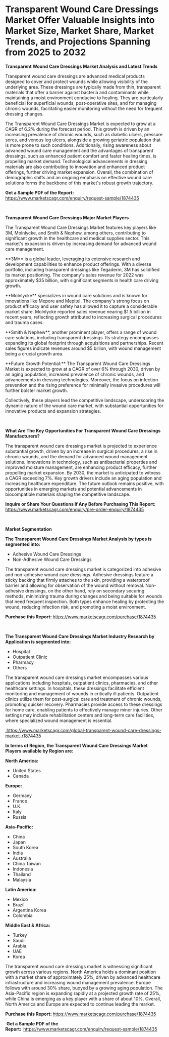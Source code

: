 <p><h1>Transparent Wound Care Dressings Market Offer Valuable Insights into Market Size, Market Share, Market Trends, and Projections Spanning from 2025 to 2032</h1></p><p><strong>Transparent Wound Care Dressings Market Analysis and Latest Trends</strong></p>
<p><p>Transparent wound care dressings are advanced medical products designed to cover and protect wounds while allowing visibility of the underlying area. These dressings are typically made from thin, transparent materials that offer a barrier against bacteria and contaminants while maintaining a moist environment conducive to healing. They are particularly beneficial for superficial wounds, post-operative sites, and for managing chronic wounds, facilitating easier monitoring without the need for frequent dressing changes.</p><p>The Transparent Wound Care Dressings Market is expected to grow at a CAGR of 6.2% during the forecast period. This growth is driven by an increasing prevalence of chronic wounds, such as diabetic ulcers, pressure sores, and venous leg ulcers, alongside a growing geriatric population that is more prone to such conditions. Additionally, rising awareness about advanced wound care management and the advantages of transparent dressings, such as enhanced patient comfort and faster healing times, is propelling market demand. Technological advancements in dressing materials are also contributing to innovation and enhanced product offerings, further driving market expansion. Overall, the combination of demographic shifts and an ongoing emphasis on effective wound care solutions forms the backbone of this market's robust growth trajectory.</p></p>
<p><strong>Get a Sample PDF of the Report:&nbsp;</strong> <a href="https://www.marketscagr.com/enquiry/request-sample/1874435?utm_campaign=3206&utm_medium=2&utm_source=Github&utm_content=ia&utm_term=14042025&utm_id=transparent-wound-care-dressings">https://www.marketscagr.com/enquiry/request-sample/1874435</a></p>
<p>&nbsp;</p>
<p><strong>Transparent Wound Care Dressings Major Market Players</strong></p>
<p><p>The Transparent Wound Care Dressings Market features key players like 3M, Molnlycke, and Smith & Nephew, among others, contributing to significant growth in the healthcare and medical supplies sector. This market's expansion is driven by increasing demand for advanced wound care management.</p><p>**3M** is a global leader, leveraging its extensive research and development capabilities to enhance product offerings. With a diverse portfolio, including transparent dressings like Tegaderm, 3M has solidified its market positioning. The company's sales revenue for 2022 was approximately $35 billion, with significant segments in health care driving growth.</p><p>**Molnlycke** specializes in wound care solutions and is known for innovations like Mepore and Mepitel. The company's strong focus on product efficacy and user safety has allowed it to capture a considerable market share. Molnlycke reported sales revenue nearing $1.5 billion in recent years, reflecting growth attributed to increasing surgical procedures and trauma cases.</p><p>**Smith & Nephew**, another prominent player, offers a range of wound care solutions, including transparent dressings. Its strategy encompasses expanding its global footprint through acquisitions and partnerships. Recent sales figures indicate revenues around $5 billion, with wound management being a crucial growth area.</p><p>**Future Growth Potential:** The Transparent Wound Care Dressings Market is expected to grow at a CAGR of over 6% through 2030, driven by an aging population, increased prevalence of chronic wounds, and advancements in dressing technologies. Moreover, the focus on infection prevention and the rising preference for minimally invasive procedures will further bolster market growth.</p><p>Collectively, these players lead the competitive landscape, underscoring the dynamic nature of the wound care market, with substantial opportunities for innovative products and expansion strategies.</p></p>
<p>&nbsp;</p>
<p><strong>What Are The Key Opportunities For Transparent Wound Care Dressings Manufacturers?</strong></p>
<p><p>The transparent wound care dressings market is projected to experience substantial growth, driven by an increase in surgical procedures, a rise in chronic wounds, and the demand for advanced wound management solutions. Innovations in technology, such as antibacterial properties and improved moisture management, are enhancing product efficacy, further propelling market expansion. By 2030, the market is anticipated to witness a CAGR exceeding 7%. Key growth drivers include an aging population and increasing healthcare expenditure. The future outlook remains positive, with opportunities in emerging markets and potential advancements in biocompatible materials shaping the competitive landscape.</p></p>
<p><strong>Inquire or Share Your Questions If Any Before Purchasing This Report:</strong> <a href="https://www.marketscagr.com/enquiry/pre-order-enquiry/1874435?utm_campaign=3206&utm_medium=2&utm_source=Github&utm_content=ia&utm_term=14042025&utm_id=transparent-wound-care-dressings">https://www.marketscagr.com/enquiry/pre-order-enquiry/1874435</a></p>
<p>&nbsp;</p>
<p><strong>Market Segmentation</strong></p>
<p><strong>The Transparent Wound Care Dressings Market Analysis by types is segmented into:</strong></p>
<p><ul><li>Adhesive Wound Care Dressings</li><li>Non-Adhesive Wound Care Dressings</li></ul></p>
<p><p>The transparent wound care dressings market is categorized into adhesive and non-adhesive wound care dressings. Adhesive dressings feature a sticky backing that firmly attaches to the skin, providing a waterproof barrier and allowing for observation of the wound without removal. Non-adhesive dressings, on the other hand, rely on secondary securing methods, minimizing trauma during changes and being suitable for wounds that need frequent inspection. Both types enhance healing by protecting the wound, reducing infection risk, and promoting a moist environment.</p></p>
<p><strong>Purchase this Report:&nbsp;</strong><a href="https://www.marketscagr.com/purchase/1874435?utm_campaign=3206&utm_medium=2&utm_source=Github&utm_content=ia&utm_term=14042025&utm_id=transparent-wound-care-dressings">https://www.marketscagr.com/purchase/1874435</a></p>
<p>&nbsp;</p>
<p><strong>The Transparent Wound Care Dressings Market Industry Research by Application is segmented into:</strong></p>
<p><ul><li>Hospital</li><li>Outpatient Clinic</li><li>Pharmacy</li><li>Others</li></ul></p>
<p><p>The transparent wound care dressings market encompasses various applications including hospitals, outpatient clinics, pharmacies, and other healthcare settings. In hospitals, these dressings facilitate efficient monitoring and management of wounds in critically ill patients. Outpatient clinics utilize them for post-surgical care and treatment of chronic wounds, promoting quicker recovery. Pharmacies provide access to these dressings for home care, enabling patients to effectively manage minor injuries. Other settings may include rehabilitation centers and long-term care facilities, where specialized wound management is essential.</p></p>
<p><a href="https://www.marketscagr.com/global-transparent-wound-care-dressings-market-r1874435?utm_campaign=3206&utm_medium=2&utm_source=Github&utm_content=ia&utm_term=14042025&utm_id=transparent-wound-care-dressings">&nbsp;https://www.marketscagr.com/global-transparent-wound-care-dressings-market-r1874435</a></p>
<p><strong>In terms of Region, the Transparent Wound Care Dressings Market Players available by Region are:</strong></p>
<p>
    <p> <strong> North America: </strong>
        <ul>
            <li>United States</li>
            <li>Canada</li>
        </ul>
        </p> 
    <p> <strong> Europe: </strong>
        <ul>
            <li>Germany</li>
            <li>France</li>
            <li>U.K.</li>
            <li>Italy</li>
            <li>Russia</li>
        </ul>
        </p> 
    <p> <strong> Asia-Pacific: </strong>
        <ul>
            <li>China</li>
            <li>Japan</li>
            <li>South Korea</li>
            <li>India</li>
            <li>Australia</li>
            <li>China Taiwan</li>
            <li>Indonesia</li>
            <li>Thailand</li>
            <li>Malaysia</li>
        </ul>
        </p> 
    <p> <strong> Latin America: </strong>
        <ul>
            <li>Mexico</li>
            <li>Brazil</li>
            <li>Argentina Korea</li>
            <li>Colombia</li>
        </ul>
        </p> 
    <p> <strong> Middle East & Africa: </strong>
        <ul>
            <li>Turkey</li>
            <li>Saudi</li>
            <li>Arabia</li>
            <li>UAE</li>
            <li>Korea</li>
        </ul>
    </p>
    </p>
<p><p>The transparent wound care dressings market is witnessing significant growth across various regions. North America holds a dominant position with a market share of approximately 35%, driven by advanced healthcare infrastructure and increasing wound management prevalence. Europe follows with around 30% share, buoyed by a growing aging population. The Asia-Pacific region is expanding rapidly at a projected growth rate of 25%, while China is emerging as a key player with a share of about 10%. Overall, North America and Europe are expected to continue leading the market.</p></p>
<p><strong>Purchase this Report: </strong><a href="https://www.marketscagr.com/purchase/1874435?utm_campaign=3206&utm_medium=2&utm_source=Github&utm_content=ia&utm_term=14042025&utm_id=transparent-wound-care-dressings">https://www.marketscagr.com/purchase/1874435</a></p>
<p>&nbsp;<strong>Get a Sample PDF of the Report:&nbsp;&nbsp;</strong><a href="https://www.marketscagr.com/enquiry/request-sample/1874435?utm_campaign=3206&utm_medium=2&utm_source=Github&utm_content=ia&utm_term=14042025&utm_id=transparent-wound-care-dressings">https://www.marketscagr.com/enquiry/request-sample/1874435</a></p>
<p><strong></strong></p>
<p><p></p><p></p><p></p></p>